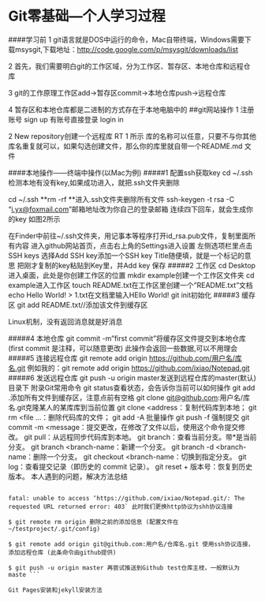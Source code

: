 # Git零基础—个人学习过程

####学习前
1	git语言就是DOS中运行的命令，Mac自带终端，Windows需要下载msysgit,下载地址：http://code.google.com/p/msysgit/downloads/list

2	首先，我们需要明白git的工作区域，分为工作区、暂存区、本地仓库和远程仓库

3	git的工作原理工作区add→暂存区commit→本地仓库push→远程仓库

4	暂存区和本地仓库都是二进制的方式存在于本地电脑中的 ##git网站操作	1	注册账号 sign up 有账号直接登录 login in

2	New repository创建一个远程库 RT 1 所示 库的名称可以任意，只要不与你其他库名重复就可以，如果勾选创建文件，那么你的库里就自带一个README.md 文件

####本地操作——终端中操作(以Mac为例)
#####1	配置ssh获取key
cd ~/.ssh检测本地有没有key,如果成功进入，就把.ssh文件夹删除

cd ~/.ssh **rm -rf **进入.ssh文件夹删除所有文件
ssh-keygen -t rsa -C “i.yx@foxmail.com”邮箱地址改为你自己的登录邮箱
连续四下回车，就会生成你的key 如图2所示

在Finder中前往~/.ssh文件夹，用记事本等程序打开id_rsa.pub文件，复制里面所有内容
进入github网站首页，点击右上角的Settings进入设置
左侧选项栏里点击SSH keys
选择Add SSH key添加一个SSH key
Title随便填，就是一个标记的意思
把刚才复制的key粘贴到Key里，并Add key 保存
#####2	工作区
cd Desktop进入桌面，此处是你创建工作区的位置
mkdir example创建一个工作区文件夹
cd example进入工作区
touch README.txt在工作区里创建一个”README.txt”文档
echo Hello World! > 1.txt在文档里输入HEllo World!
git init初始化
#####3	缓存区
git add README.txt//添加该文件到缓存区

Linux机制，没有返回消息就是好消息

#####4	本地仓库
git commit -m”first commit”将缓存区文件提交到本地仓库(first commit 是注释，可以随意更改)
此操作会返回一些数据,可以不用理会
#####5	连接远程仓库
git remote add origin https://github.com/用户名/库名.git
例如我的：git remote add origin https://github.com/ixiao/Notepad.git
#####6	发送远程仓库
git push -u origin master发送到远程仓库的master(默认)目录下
附录Git常用命令
git status查看状态，会告诉你当前可以如何操作
git add .添加所有文件到缓存区，注意点前有空格
git clone git@github.com:用户名/库名.git克隆某人的某库库到当前位置
git clone <address：复制代码库到本地；
git rm <file …：删除代码库的文件；
git add -A 批量操作
git push -f 强制提交
git commit -m <message：提交更改，在修改了文件以后，使用这个命令提交修改。
git pull：从远程同步代码库到本地。
git branch：查看当前分支。带*是当前分支。
git branch <branch-name：新建一个分支。
git branch -d <branch-name：删除一个分支。
git checkout <branch-name：切换到指定分支。
git log：查看提交记录（即历史的 commit 记录）。
git reset + 版本号：恢复到历史版本。
本人遇到的问题，解决方法总结
```

fatal: unable to access ‘https://github.com/ixiao/Notepad.git/: The requested URL returned error: 403` 此时我们更换http协议为shh协议连接

$ git remote rm origin 删除之前的添加信息 (配置文件在 ~/testproject/.git/config)

$ git remote add origin git@github.com:用户名/仓库名.git 使用ssh协议连接，添加远程仓库 (此条命令由github提供)

$ git push -u origin master 再尝试推送到Github test仓库主枝，一般默认为 maste ```

Git Pages安装和jekyll安装方法